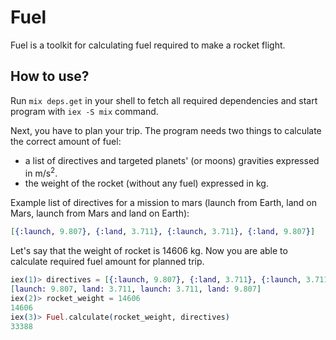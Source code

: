 # Fuel

Fuel is a toolkit for calculating fuel required to make a rocket flight.

## How to use?
Run `mix deps.get` in your shell to fetch all required dependencies and start program with `iex -S mix` command. 

Next, you have to plan your trip. The program needs two things to calculate the correct amount of fuel:
* a list of directives and targeted planets' (or moons) gravities expressed in m/s<sup>2</sup>.
* the weight of the rocket (without any fuel) expressed in kg.

Example list of directives for a mission to mars (launch from Earth, land on Mars, launch from Mars and land on Earth):

```elixir
[{:launch, 9.807}, {:land, 3.711}, {:launch, 3.711}, {:land, 9.807}]
```

Let's say that the weight of rocket is 14606 kg. Now you are able to calculate required fuel amount for planned trip.

```elixir
iex(1)> directives = [{:launch, 9.807}, {:land, 3.711}, {:launch, 3.711}, {:land, 9.807}]
[launch: 9.807, land: 3.711, launch: 3.711, land: 9.807]
iex(2)> rocket_weight = 14606
14606
iex(3)> Fuel.calculate(rocket_weight, directives)
33388
```